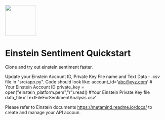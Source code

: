 <img src="https://api.metamind.io/assets/images/einstein.png" width="100px">
 
# Einstein Sentiment Quickstart 
Clone and try out einstein sentiment faster. 

Update your Einstein Account ID, Private Key File name and Text Data - .csv file in "src/app.py". Code should look like:
      account_id='abc@xyz.com' # Your Einstein Account ID
      private_key = open("einstein_platform.pem","r").read() #Your Einstein Private Key file
      data_file='TextFileForSentimentAnalysis.csv'
      
Please refer to Einstein documents https://metamind.readme.io/docs/ to create and manage your API accoun.
